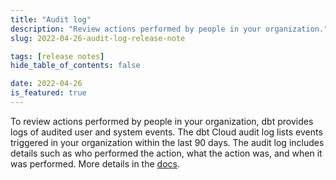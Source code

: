 ```yaml
---
title: "Audit log"
description: "Review actions performed by people in your organization."
slug: 2022-04-26-audit-log-release-note

tags: [release notes]
hide_table_of_contents: false

date: 2022-04-26
is_featured: true
---
```


To review actions performed by people in your organization, dbt provides logs of audited user and system events. The dbt Cloud audit log lists events triggered in your organization within the last 90 days. The audit log includes details such as who performed the action, what the action was, and when it was performed. More details in the [docs](dbt-cloud/dbt-cloud-enterprise/audit-log).
